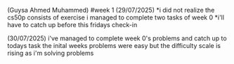 (Guysa Ahmed Muhammed)
#week 1 
(29/07/2025) 
    *i did not realize the cs50p consists of exercise i managed to complete two tasks of week 0
    *i'll have to catch up before this fridays check-in

(30/07/2025)
    i've managed to complete week 0's problems and catch up to todays task the inital weeks problems were easy but the difficulty scale is rising as i'm solving problems


